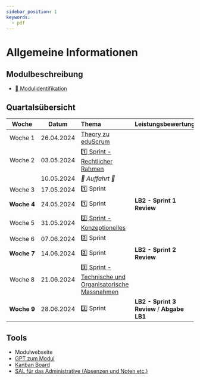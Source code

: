 ```yaml
---
sidebar_position: 1
keywords:
  - pdf
---
```


# Allgemeine Informationen

## Modulbeschreibung

- [:paperclip: Modulidentifikation](https://www.modulbaukasten.ch/module/231/1/de-DE?title=Datenschutz-und-Datensicherheit-anwenden)

## Quartalsübersicht

|      Woche       |   Datum    | Thema                                                                                   | Leistungsbewertung                         |
| :--------------: | :--------: | :-------------------------------------------------------------------------------------- | :----------------------------------------- |
|   Woche&nbsp;1   | 26.04.2024 | [Theory zu eduScrum](./01_Theory_zu_eduScrum/index.md)                                  |                                            |
|   Woche&nbsp;2   | 03.05.2024 | [:one: Sprint - Rechtlicher Rahmen](./10_Sprint_Rechtliches/index.md)                   |                                            |
|                  | 10.05.2024 | _:star2: Auffahrt :star2:_                                                              |
|   Woche&nbsp;3   | 17.05.2024 | :one: Sprint                                                                            |                                            |
| **Woche&nbsp;4** | 24.05.2024 | :one: Sprint                                                                            | **LB2 - Sprint 1 Review**                  |
|   Woche&nbsp;5   | 31.05.2024 | [:two: Sprint - Konzeptionelles](./20_Sprint_Konzeptionelles/index.md)                  |                                            |
|   Woche&nbsp;6   | 07.06.2024 | :two: Sprint                                                                            |                                            |
| **Woche&nbsp;7** | 14.06.2024 | :two: Sprint                                                                            | **LB2 - Sprint 2 Review**                  |
|   Woche&nbsp;8   | 21.06.2024 | [:three: Sprint - Technische und Organisatorische Massnahmen](./30_Sprint_TOM/index.md) |                                            |
| **Woche&nbsp;9** | 28.06.2024 | :three: Sprint                                                                          | **LB2 - Sprint 3 Review** / **Abgabe LB1** |

## Tools

- Modulwebseite
- [GPT zum Modul](https://chat.openai.com/g/g-h8Zy8qQM7-bbzbl-m231)
- [Kanban Board](https://kanboard.aebi.cloud/)
- [SAL für das Administrative (Absenzen und Noten etc.)](https://portal.sbl.ch/my.policy)
